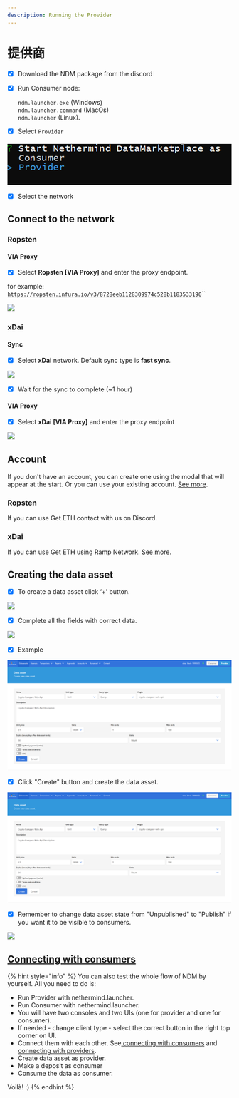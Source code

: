 ```yaml
---
description: Running the Provider
---
```


# 提供商

* [x] Download the NDM package from the discord
*   [x] Run Consumer node:

    `ndm.launcher.exe` (Windows)\
    `ndm.launcher.command` (MacOs)\
    `ndm.launcher` (Linux).
* [x] Select `Provider`

![](<../../.gitbook/assets/image (157) (1) (3) (3) (3) (1).png>)

* [x] Select the network

## Connect to the network

### Ropsten

#### VIA Proxy

* [x] Select **Ropsten \[VIA Proxy]** and enter the proxy endpoint.

for example: [`https://ropsten.infura.io/v3/8728eeb1128309974c528b1183533190`](https://ropsten.infura.io/v3/8728eeb1128309974c528b1183533190)\`\`

![](<../../.gitbook/assets/image (159).png>)

### xDai

#### Sync

* [x] Select  **xDai** network. Default sync type is **fast sync**.

![](<../../.gitbook/assets/image (165).png>)

* [x] Wait for the sync to complete (\~1 hour)

#### VIA Proxy

* [x] Select **xDai \[VIA Proxy]** and enter the proxy endpoint

![](<../../.gitbook/assets/image (160).png>)

## Account

If you don't have an account, you can create one using the modal that will appear at the start. Or you can use your existing account. [See more](https://docs.nethermind.io/nethermind/nethermind-datamarketplace/ndm-faq#i-already-have-an-account-can-i-use-it).

### Ropsten

If you can use Get ETH contact with us on Discord.

### xDai

If you can use Get ETH using Ramp Network. [See more](https://docs.nethermind.io/nethermind/nethermind-datamarketplace/ndm-faq#i-created-the-account-but-i-still-have-no-money-on-it-what-should-i-do).

## Creating the data asset

* [x] To create a data asset click ‘+’ button.

![](<../../.gitbook/assets/image (155).png>)

* [x] Complete all the fields with correct data.

![](<../../.gitbook/assets/image (153).png>)

* [x] Example

![](<../../.gitbook/assets/image (10) (1) (4) (4) (4).png>)

* [x] Click "Create" button and create the data asset.

![](<../../.gitbook/assets/image (10) (1) (4) (4) (4) (2).png>)

* [x] Remember to change data asset state from "Unpublished" to "Publish" if you want it to be visible to consumers.

![](<../../.gitbook/assets/image (154).png>)

## [Connecting with consumers](https://docs.nethermind.io/nethermind/nethermind-datamarketplace/connecting-with-consumers)

{% hint style="info" %}
You can also test the whole flow of NDM by yourself. All you need to do is:

* Run Provider with nethermind.launcher.
* Run Consumer with nethermind.launcher.
* You will have two consoles and two UIs (one for provider and one for consumer).
* If needed - change client type - select the correct button in the right top corner on UI.
* Connect them with each other. See[ connecting with consumers](https://docs.nethermind.io/nethermind/nethermind-datamarketplace/connecting-with-consumers) and [connecting with providers](https://docs.nethermind.io/nethermind/nethermind-datamarketplace/connecting-with-providers).
* Create data asset as provider.
* Make a deposit as consumer
* Consume the data as consumer.

Voilà! :)
{% endhint %}
